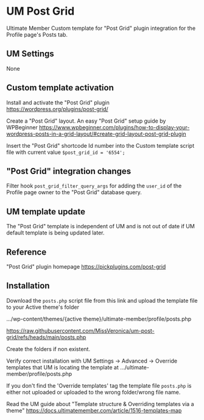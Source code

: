 # UM Post Grid
Ultimate Member Custom template for "Post Grid" plugin integration for the Profile page's Posts tab.
## UM Settings
None
## Custom template activation
Install and activate the "Post Grid" plugin https://wordpress.org/plugins/post-grid/

Create a "Post Grid" layout. An easy "Post Grid" setup guide by WPBeginner 
https://www.wpbeginner.com/plugins/how-to-display-your-wordpress-posts-in-a-grid-layout/#create-grid-layout-post-grid-plugin

Insert the "Post Grid" shortcode Id number into the Custom template script file with current value <code>$post_grid_id = '6554';</code>
## "Post Grid" integration changes
Filter hook <code>post_grid_filter_query_args</code> for adding the <code>user_id</code> of the Profile page owner to the "Post Grid" database query.
## UM template update
The "Post Grid" template is independent of UM and is not out of date if UM default template is being updated later.
## Reference
"Post Grid" plugin homepage https://pickplugins.com/post-grid
## Installation
Download the <code>posts.php</code> script file from this link and upload the template file to your Active theme's folder 

.../wp-content/themes/{active theme}/ultimate-member/profile/posts.php

https://raw.githubusercontent.com/MissVeronica/um-post-grid/refs/heads/main/posts.php

Create the folders if non existent.

Verify correct installation with UM Settings -> Advanced -> Override templates that UM is locating the template at .../ultimate-member/profile/posts.php

If you don't find the 'Override templates' tag the template file <code>posts.php</code> is either not uploaded or uploaded to the wrong folder/wrong file name.

Read the UM guide about "Template structure & Overriding templates via a theme" https://docs.ultimatemember.com/article/1516-templates-map
